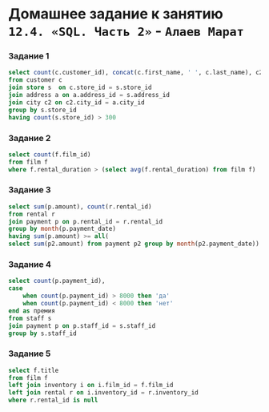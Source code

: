 # Домашнее задание к занятию `12.4. «SQL. Часть 2»` - `Алаев Марат`


### Задание 1

```SQL
select count(c.customer_id), concat(c.first_name, ' ', c.last_name), c2.city
from customer c
join store s  on c.store_id = s.store_id
join address a on a.address_id = s.address_id
join city c2 on c2.city_id = a.city_id 
group by s.store_id
having count(s.store_id) > 300
```



### Задание 2

```SQL
select count(f.film_id) 
from film f
where f.rental_duration > (select avg(f.rental_duration) from film f)
```




### Задание 3

```SQL
select sum(p.amount), count(r.rental_id) 
from rental r 
join payment p on p.rental_id = r.rental_id 
group by month(p.payment_date)
having sum(p.amount) >= all(
select sum(p2.amount) from payment p2 group by month(p2.payment_date))
```






### Задание 4

```SQL
select count(p.payment_id),
case
	when count(p.payment_id) > 8000 then 'да'
	when count(p.payment_id) < 8000 then 'нет'
end as премия
from staff s
join payment p on p.staff_id = s.staff_id 
group by s.staff_id 
```





### Задание 5

```SQL
select f.title 
from film f 
left join inventory i on i.film_id = f.film_id
left join rental r on i.inventory_id = r.inventory_id 
where r.rental_id is null
```
